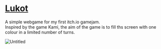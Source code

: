# [Lukot](https://elliotsemicolon.github.io/Lukot/)
A simple webgame for my first itch.io gamejam.\
Inspired by the game Kami, the aim of the game is to fill ths screen with one colour in a limited number of turns.

![Untitled](https://user-images.githubusercontent.com/45922387/124523813-86e55c80-ddf0-11eb-999d-77cce6f3e5ae.png)

